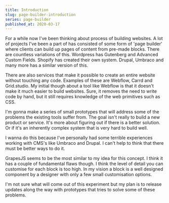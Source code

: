 ```yaml
---
title: Introduction
slug: page-builder-introduction
series: page-builder
published_at: 2020-03-17
---
```


For a while now I've been thinking about process of building websites. A lot of projects I've been a part of has consisted of some form of 'page builder' where clients can build up pages of content from pre-made blocks. There are countless variations of this. Wordpress has Gutenberg and Advanced Custom Fields. Shopify has created their own system. Drupal, Umbraco and many more has a similar version of this.

There are also services that make it possible to create an entire website without touching any code. Examples of these are Webflow, Carrd and Grid.studio. My initial though about a tool like Webflow is that it doesn't make it much easier to build websites. Sure, it removes the need to write code by hand, but it still requires knowledge of the web primitives such as CSS.

I'm gonna make a series of small prototypes that will address some of the problems the existing tools suffer from. The goal isn't really to build a new product or service. It's more about figuring out if there is a better solution. Or if it's an inherently complex system that is very hard to build well.

I wanna do this because I've personally had some terrible experiences working with CMS's like Umbraco and Drupal. I can't help to think that there must be better ways to do it.

GrapesJS seems to be the most similar to my idea for this concept. I think it has a couple of fundamental flaws though. I think the level of detail you can customise for each block is too high. In my vision a block is a well designed component by a designer with only a few small customisation options.

I'm not sure what will come out of this experiment but my plan is to release updates along the way with prototypes that tries to solve some of these problems.
